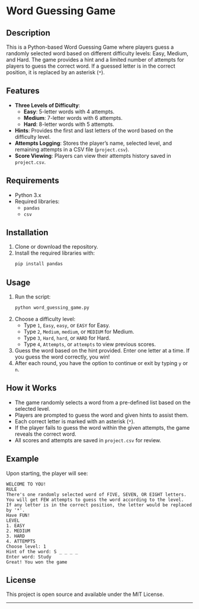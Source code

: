 

# Word Guessing Game

## Description
This is a Python-based Word Guessing Game where players guess a randomly selected word based on different difficulty levels: Easy, Medium, and Hard. The game provides a hint and a limited number of attempts for players to guess the correct word. If a guessed letter is in the correct position, it is replaced by an asterisk (`*`).

## Features
- **Three Levels of Difficulty**:
  - **Easy**: 5-letter words with 4 attempts.
  - **Medium**: 7-letter words with 6 attempts.
  - **Hard**: 8-letter words with 5 attempts.
- **Hints**: Provides the first and last letters of the word based on the difficulty level.
- **Attempts Logging**: Stores the player’s name, selected level, and remaining attempts in a CSV file (`project.csv`).
- **Score Viewing**: Players can view their attempts history saved in `project.csv`.

## Requirements
- Python 3.x
- Required libraries:
  - `pandas`
  - `csv`

## Installation
1. Clone or download the repository.
2. Install the required libraries with:
   ```bash
   pip install pandas
   ```

## Usage
1. Run the script:
   ```bash
   python word_guessing_game.py
   ```
2. Choose a difficulty level:
   - Type `1`, `Easy`, `easy`, or `EASY` for Easy.
   - Type `2`, `Medium`, `medium`, or `MEDIUM` for Medium.
   - Type `3`, `Hard`, `hard`, or `HARD` for Hard.
   - Type `4`, `Attempts`, or `attempts` to view previous scores.
3. Guess the word based on the hint provided. Enter one letter at a time. If you guess the word correctly, you win!
4. After each round, you have the option to continue or exit by typing `y` or `n`.

## How it Works
- The game randomly selects a word from a pre-defined list based on the selected level.
- Players are prompted to guess the word and given hints to assist them.
- Each correct letter is marked with an asterisk (`*`).
- If the player fails to guess the word within the given attempts, the game reveals the correct word.
- All scores and attempts are saved in `project.csv` for review.

## Example
Upon starting, the player will see:
```
WELCOME TO YOU!
RULE
There's one randomly selected word of FIVE, SEVEN, OR EIGHT letters.
You will get FEW attempts to guess the word according to the level.
If any letter is in the correct position, the letter would be replaced by '*'.
Have FUN!
LEVEL
1. EASY
2. MEDIUM
3. HARD
4. ATTEMPTS
Choose level: 1
Hint of the word: S _ _ _ _
Enter word: Study
Great! You won the game
```

## License
This project is open source and available under the MIT License.

--- 

